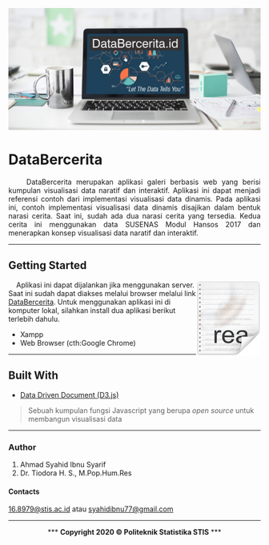 ![bekgron](img/bekgronn5.jpg?raw=true)

# DataBercerita
<p align="justify"> &nbsp;&nbsp;&nbsp; DataBercerita merupakan aplikasi galeri berbasis web yang berisi kumpulan visualisasi data naratif dan interaktif. Aplikasi ini dapat menjadi referensi contoh dari implementasi visualisasi data dinamis. Pada aplikasi ini, contoh implementasi visualisasi data dinamis disajikan dalam bentuk narasi cerita. Saat ini, sudah ada dua narasi cerita yang tersedia. Kedua cerita ini menggunakan data SUSENAS Modul Hansos 2017 dan menerapkan konsep visualisasi data naratif dan interaktif.</p>

---

## Getting Started

<img src="img/icon.png" align="right" />
 
&nbsp;&nbsp;&nbsp; Aplikasi ini dapat dijalankan jika menggunakan server. Saat ini sudah dapat diakses melalui browser melalui link [DataBercerita](https://syahidibnoe.github.io/databercerita.id).
Untuk menggunakan aplikasi ini di komputer lokal, silahkan install dua aplikasi berikut terlebih dahulu.

- Xampp
- Web Browser (cth:Google Chrome)

---

## Built With

* [Data Driven Document (D3.js)](https://d3js.org/)
>Sebuah kumpulan fungsi Javascript yang berupa _open source_ untuk membangun visualisasi data 

---

### Author
1. Ahmad Syahid Ibnu Syarif
2. Dr. Tiodora H. S., M.Pop.Hum.Res

#### Contacts
16.8979@stis.ac.id atau syahidibnu77@gmail.com

---

<p align="center"> *** <b>Copyright 2020 © Politeknik Statistika STIS</b> *** </p>
